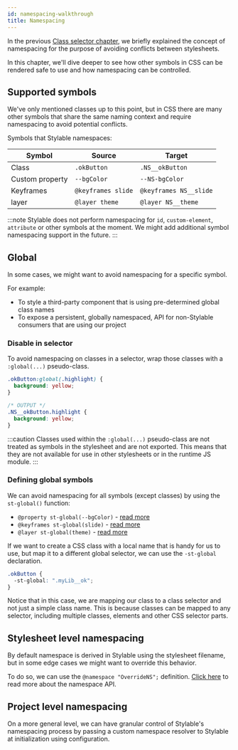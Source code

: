 ```yaml
---
id: namespacing-walkthrough
title: Namespacing
---
```


In the previous [Class selector chapter](./class.md#local-to-global), we briefly explained the concept of namespacing for the purpose of avoiding conflicts between stylesheets.

In this chapter, we'll dive deeper to see how other symbols in CSS can be rendered safe to use and how namespacing can be controlled.

## Supported symbols

We've only mentioned classes up to this point, but in CSS there are many other symbols that share the same naming context and require namespacing to avoid potential conflicts.

Symbols that Stylable namespaces:

| Symbol          | Source             | Target                 |
| --------------- | ------------------ | ---------------------- |
| Class           | `.okButton`        | `.NS__okButton`        |
| Custom property | `--bgColor`        | `--NS-bgColor`         |
| Keyframes       | `@keyframes slide` | `@keyframes NS__slide` |
| layer           | `@layer theme`     | `@layer NS__theme`     |

:::note
Stylable does not perform namespacing for `id`, `custom-element`, `attribute` or other symbols at the moment. We might add additional symbol namespacing support in the future.
:::

## Global

In some cases, we might want to avoid namespacing for a specific symbol.

For example:

- To style a third-party component that is using pre-determined global class names
- To expose a persistent, globally namespaced, API for non-Stylable consumers that are using our project

### Disable in selector

To avoid namespacing on classes in a selector, wrap those classes with a `:global(...)` pseudo-class.

```css
.okButton:global(.highlight) {
  background: yellow;
}

/* OUTPUT */
.NS__okButton.highlight {
  background: yellow;
}
```

:::caution
Classes used within the `:global(...)` pseudo-class are not treated as symbols in the stylesheet and are not exported. This means that they are not available for use in other stylesheets or in the runtime JS module.
:::

### Defining global symbols

We can avoid namespacing for all symbols (except classes) by using the `st-global()` function:

- `@property st-global(--bgColor)` - [read more](../../references/css-vars#use-a-global-custom-property)
- `@keyframes st-global(slide)` - [read more](../../references/keyframes#global-keyframes)
- `@layer st-global(theme)` - [read more](../../references/layer#disable-namespace)

If we want to create a CSS class with a local name that is handy for us to use, but map it to a different global selector, we can use the `-st-global` declaration.

```css
.okButton {
  -st-global: ".myLib__ok";
}
```

Notice that in this case, we are mapping our class to a class selector and not just a simple class name. This is because classes can be mapped to any selector, including multiple classes, elements and other CSS selector parts.

<!-- TODO: expand on -st-global outcomes in the runtime api and link to it here -->

## Stylesheet level namespacing

By default namespace is derived in Stylable using the stylesheet filename, but in some edge cases we might want to override this behavior.

To do so, we can use the `@namespace "OverrideNS";` definition. [Click here](../../references/namespace.md) to read more about the namespace API.

## Project level namespacing

On a more general level, we can have granular control of Stylable's namespacing process by passing a custom namespace resolver to Stylable at initialization using configuration.

<!-- TODO: create stylable.config entry and link to it -->

